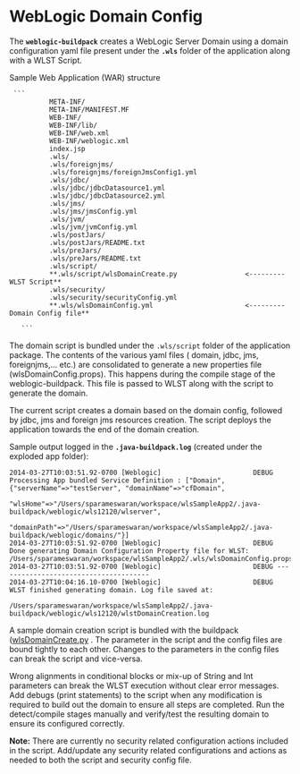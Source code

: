 # WebLogic Domain Config

The **`weblogic-buildpack`** creates a WebLogic Server Domain using a domain configuration yaml file present under the **`.wls`** folder of the application along with a WLST Script.

Sample Web Application (WAR) structure

     ```
              META-INF/
              META-INF/MANIFEST.MF
              WEB-INF/
              WEB-INF/lib/
              WEB-INF/web.xml
              WEB-INF/weblogic.xml
              index.jsp
              .wls/
              .wls/foreignjms/
              .wls/foreignjms/foreignJmsConfig1.yml
              .wls/jdbc/
              .wls/jdbc/jdbcDatasource1.yml
              .wls/jdbc/jdbcDatasource2.yml
              .wls/jms/
              .wls/jms/jmsConfig.yml
              .wls/jvm/
              .wls/jvm/jvmConfig.yml
              .wls/postJars/
              .wls/postJars/README.txt
              .wls/preJars/
              .wls/preJars/README.txt
              .wls/script/
              **.wls/script/wlsDomainCreate.py                 <--------- WLST Script**
              .wls/security/
              .wls/security/securityConfig.yml
              **.wls/wlsDomainConfig.yml                       <--------- Domain Config file**

       ```

The domain script is bundled under the `.wls/script` folder of the application package.
The contents of the various yaml files ( domain, jdbc, jms, foreignjms,... etc.) are consolidated to generate a new properties file (wlsDomainConfig.props). This happens during the compile stage of the weblogic-buildpack.
This file is passed to WLST along with the script to generate the domain.

The current script creates a domain based on the domain config, followed by jdbc, jms and foreign jms resources creation.
The script deploys the application towards the end of the domain creation.

Sample output logged in the **`.java-buildpack.log`** (created under the exploded app folder):

```
2014-03-27T10:03:51.92-0700 [Weblogic]                       DEBUG Processing App bundled Service Definition : ["Domain", {"serverName"=>"testServer", "domainName"=>"cfDomain",
                                                                        "wlsHome"=>"/Users/sparameswaran/workspace/wlsSampleApp2/.java-buildpack/weblogic/wls12120/wlserver",
                                                                        "domainPath"=>"/Users/sparameswaran/workspace/wlsSampleApp2/.java-buildpack/weblogic/domains/"}]
2014-03-27T10:03:51.92-0700 [Weblogic]                       DEBUG Done generating Domain Configuration Property file for WLST: /Users/sparameswaran/workspace/wlsSampleApp2/.wls/wlsDomainConfig.props
2014-03-27T10:03:51.92-0700 [Weblogic]                       DEBUG --------------------------------------
2014-03-27T10:04:16.10-0700 [Weblogic]                       DEBUG WLST finished generating domain. Log file saved at:
                                                                        /Users/sparameswaran/workspace/wlsSampleApp2/.java-buildpack/weblogic/wls12120/wlstDomainCreation.log

```

A sample domain creation script is bundled with the buildpack ([wlsDomainCreate.py](resources/wls/script/wlsDomainCreate.yml) .
The parameter in the script and the config files are bound tightly to each other. Changes to the parameters in the config files can break the script and vice-versa.

Wrong alignments in conditional blocks or mix-up of String and Int parameters can break the WLST execution without clear error messages.
Add debugs (print statements) to the script when any modification is required to build out the domain to ensure all steps are completed.
Run the detect/compile stages manually and verify/test the resulting domain to ensure its configured correctly.

**Note:**
There are currently no security related configuration actions included in the script.
Add/update any security related configurations and actions as needed to both the script and security config file.